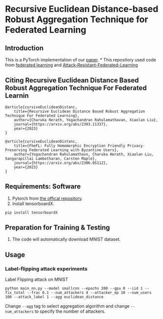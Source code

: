 # Recursive Euclidean Distance-based Robust Aggregation Technique for Federated Learning

## Introduction


This is a PyTorch implementation of our [paper](https://arxiv.org/abs/2303.11337).  * This repository used code from [federated learning](https://github.com/shaoxiongji/federated-learning) and [Attack-Resistant-Federated-Learning](https://github.com/fushuhao6/Attack-Resistant-Federated-Learning)

## Citing Recursive Euclidean Distance Based Robust Aggregation Technique For Federated Learnin
```
@article{cursiveEuclideanDistanc,
    title={Recursive Euclidean Distance Based Robust Aggregation Technique For Federated Learning},
    author={Charuka Herath, Yogachandran Rahulamathavan, Xiaolan Liu},
    journal={https://arxiv.org/abs/2303.11337},
    year={2023}
}

@article{cursiveEuclideanDistanc,
    title={FheFL: Fully Homomorphic Encryption Friendly Privacy-Preserving Federated Learning with Byzantine Users},
    author={Yogachandran Rahulamathavn, Charuka Herath, Xiaolan Liu, Sangarapillai Lambotharan, Carsten Maple},
    journal={https://arxiv.org/abs/2306.05112},
    year={2023}
}
```

## Requirements: Software

1. Pytorch from [the offical repository](https://pytorch.org/).
2. Install tensorboardX.
```
pip install tensorboardX
```
## Preparation for Training & Testing
1. The code will automatically download MNIST dataset.

## Usage
### Label-flipping attack experiments
Label Flipping attack on MNIST
```
python main_nn.py --model smallcnn --epochs 200 --gpu 0 --iid 1 --fix_total --frac 0.1 --num_attackers 4 --attacker_ep 10 --num_users 100 --attack_label 1 --agg euclidean_distance
```
Change `--agg` tag to select aggregation algorithm and change `--num_attackers` to specify the number of attackers.